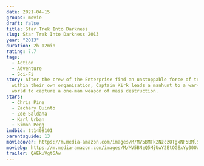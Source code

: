 ```yaml
---
date: 2021-04-15
groups: movie
draft: false
title: Star Trek Into Darkness
slug: Star Trek Into Darkness 2013
year: "2013"
duration: 2h 12min
rating: 7.7
tags:
  - Action
  - Adventure
  - Sci-Fi
story: After the crew of the Enterprise find an unstoppable force of terror from
  within their own organization, Captain Kirk leads a manhunt to a war-zone
  world to capture a one-man weapon of mass destruction.
stars:
  - Chris Pine
  - Zachary Quinto
  - Zoe Saldana
  - Karl Urban
  - Simon Pegg
imdbid: tt1408101
parentsguide: 13
moviecover: https://m.media-amazon.com/images/M/MV5BMTk2NzczOTgxNF5BMl5BanBnXkFtZTcwODQ5ODczOQ@@._V1_FMjpg_UY863_.jpg
moviebg: https://m.media-amazon.com/images/M/MV5BNzQ5MjUwY2EtOGExYy00OWJkLTk3ZTMtMGU1OTVjOTY0ZjlhXkEyXkFqcGdeQXVyOTc5MDI5NjE@._V1_FMjpg_UX1280_.jpg
trailer: QAEkuVgt6Aw
---
```

